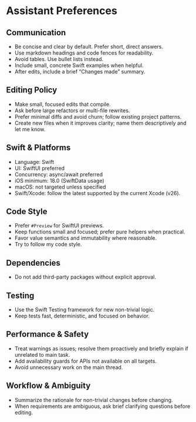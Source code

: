 # Assistant Preferences

## Communication
- Be concise and clear by default. Prefer short, direct answers.
- Use markdown headings and code fences for readability.
- Avoid tables. Use bullet lists instead.
- Include small, concrete Swift examples when helpful.
- After edits, include a brief “Changes made” summary.

## Editing Policy
- Make small, focused edits that compile.
- Ask before large refactors or multi-file rewrites.
- Prefer minimal diffs and avoid churn; follow existing project patterns.
- Create new files when it improves clarity; name them descriptively and let me know.

## Swift & Platforms
- Language: Swift
- UI: SwiftUI preferred
- Concurrency: async/await preferred
- iOS minimum: 18.0 (SwiftData usage)
- macOS: not targeted unless specified
- Swift/Xcode: follow the latest supported by the current Xcode (v26).

## Code Style
- Prefer `#Preview` for SwiftUI previews.
- Keep functions small and focused; prefer pure helpers when practical.
- Favor value semantics and immutability where reasonable.
- Try to follow my code style.

## Dependencies
- Do not add third-party packages without explicit approval.

## Testing
- Use the Swift Testing framework for new non-trivial logic.
- Keep tests fast, deterministic, and focused on behavior.

## Performance & Safety
- Treat warnings as issues; resolve them proactively and briefly explain if unrelated to main task. 
- Add availability guards for APIs not available on all targets.
- Avoid unnecessary work on the main thread.

## Workflow & Ambiguity
- Summarize the rationale for non-trivial changes before changing.
- When requirements are ambiguous, ask brief clarifying questions before editing.
